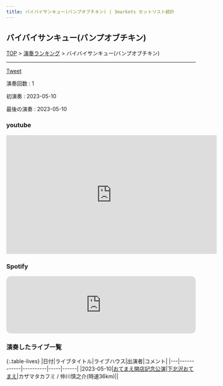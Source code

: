 ```yaml
---
title: バイバイサンキュー(バンプオブチキン) | 3markets セットリスト統計
---
```

## バイバイサンキュー(バンプオブチキン)


[TOP](/setlist/) > [演奏ランキング](songs.html) > バイバイサンキュー(バンプオブチキン)

___

<a href="https://twitter.com/share?ref_src=twsrc%5Etfw" data-text="3markets[ ]セットリスト > バイバイサンキュー(バンプオブチキン)" class="twitter-share-button" data-via="3markets" data-hashtags="3markets" data-related="3markets" data-show-count="false">Tweet</a>

演奏回数
: 1

初演奏
: 2023-05-10

最後の演奏
: 2023-05-10





### youtube
<iframe width="560" height="315" src="https://www.youtube.com/embed/LFr1uIaGe7A" title="YouTube video player" frameborder="0" allow="accelerometer; autoplay; clipboard-write; encrypted-media; gyroscope; picture-in-picture; web-share" allowfullscreen></iframe>





### Spotify
<iframe style="border-radius:12px" src="https://open.spotify.com/embed/track/1GemuQICfUiJoMwn9xnmlz?utm_source=generator" width="100%" height="152" frameBorder="0" allowfullscreen="" allow="autoplay; clipboard-write; encrypted-media; fullscreen; picture-in-picture" loading="lazy"></iframe>





### 演奏したライブ一覧

{:.table-lives}
|日付|ライブタイトル|ライブハウス|出演者|コメント|
|---|------------|----------|-----|------|
|<span class="nowrap">2023-05-10</span>|[おてまえ開店記念公演](live066.html)|[下北沢おてまえ](livehouse058.html)|カザマタカフミ / 仲川慎之介(時速36km)||



<script async src="https://platform.twitter.com/widgets.js" charset="utf-8"></script>